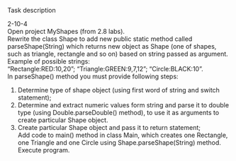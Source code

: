 Task description  
  
  2-10-4  
  Open project MyShapes (from 2.8 labs).  
  Rewrite the class Shape to add new public static method called parseShape(String) which returns new object as Shape (one of shapes, such as triangle, rectangle and so on) based on string passed as argument. 
  Example of possible strings:  
  “Rectangle:RED:10,20”; “Triangle:GREEN:9,7,12”; “Circle:BLACK:10”.  
  In parseShape() method you must provide following steps:  
  1.	Determine type of shape object (using first word of string and switch statement);  
  2.	Determine and extract numeric values form string and parse it to double type (using Double.parseDouble() method), to use it as arguments to create particular Shape object. 
  3.	Create particular Shape object and pass it to return statement;  
  Add code to main() method in class Main, which creates one Rectangle, one Triangle and one Circle using Shape.parseShape(String) method.  
  Execute program. 
